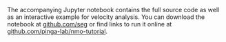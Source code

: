 The accompanying Jupyter notebook contains the full source code as well as an interactive example for velocity analysis.
You can download the notebook at [github.com/seg](https://github.com/seg) or find links to run it online at [github.com/pinga-lab/nmo-tutorial](https://github.com/pinga-lab/nmo-tutorial).